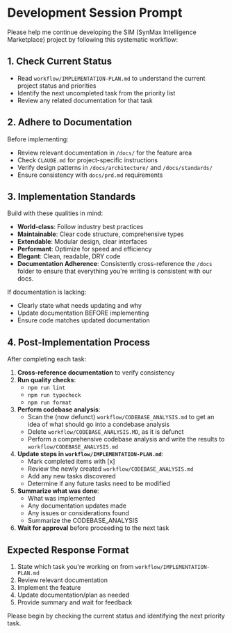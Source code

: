 # Development Session Prompt

Please help me continue developing the SIM (SynMax Intelligence Marketplace) project by following this systematic workflow:

## 1. Check Current Status
- Read `workflow/IMPLEMENTATION-PLAN.md` to understand the current project status and priorities
- Identify the next uncompleted task from the priority list
- Review any related documentation for that task

## 2. Adhere to Documentation
Before implementing:
- Review relevant documentation in `/docs/` for the feature area
- Check `CLAUDE.md` for project-specific instructions
- Verify design patterns in `/docs/architecture/` and `/docs/standards/`
- Ensure consistency with `docs/prd.md` requirements

## 3. Implementation Standards
Build with these qualities in mind:
- **World-class**: Follow industry best practices
- **Maintainable**: Clear code structure, comprehensive types
- **Extendable**: Modular design, clear interfaces
- **Performant**: Optimize for speed and efficiency
- **Elegant**: Clean, readable, DRY code
- **Documentation Adherence**: Consistently cross-reference the `/docs` folder to ensure that everything you're writing is consistent with our docs.

If documentation is lacking:
- Clearly state what needs updating and why
- Update documentation BEFORE implementing
- Ensure code matches updated documentation

## 4. Post-Implementation Process
After completing each task:
1. **Cross-reference documentation** to verify consistency
2. **Run quality checks**:
   - `npm run lint`
   - `npm run typecheck`
   - `npm run format`
3. **Perform codebase analysis**:
   - Scan the (now defunct) `workflow/CODEBASE_ANALYSIS.md` to get an idea of what should go into a condebase analysis
   - Delete `workflow/CODEBASE_ANALYSIS.MD`, as it is defunct
   - Perform a comprehensive codebase analysis and write the results to `workflow/CODEBASE_ANALYSIS.md`
3. **Update steps in `workflow/IMPLEMENTATION-PLAN.md`**:
   - Mark completed items with [x]
   - Review the newly created `workflow/CODEBASE_ANALYSIS.md`
   - Add any new tasks discovered
   - Determine if any future tasks need to be modified
4. **Summarize what was done**:
   - What was implemented
   - Any documentation updates made
   - Any issues or considerations found
   - Summarize the CODEBASE_ANALYSIS
5. **Wait for approval** before proceeding to the next task

## Expected Response Format
1. State which task you're working on from `workflow/IMPLEMENTATION-PLAN.md`
2. Review relevant documentation
3. Implement the feature
4. Update documentation/plan as needed
5. Provide summary and wait for feedback

Please begin by checking the current status and identifying the next priority task.